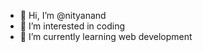 - 👋 Hi, I’m @nityanand
- 👀 I’m interested in coding
- 🌱 I’m currently learning web development

<!---
nityanand22/nityanand22 is a ✨ special ✨ repository because its `README.md` (this file) appears on your GitHub profile.
You can click the Preview link to take a look at your changes.
--->
